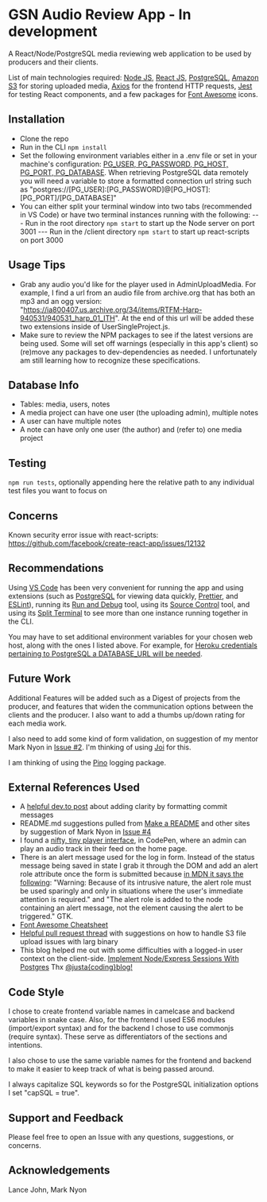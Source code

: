# GSN Audio Review App - In development

A React/Node/PostgreSQL media reviewing web application to be used by producers and their clients.

List of main technologies required: [Node JS](https://nodejs.org), [React JS](https://reactjs.org/), [PostgreSQL](https://www.postgresql.org/), [Amazon S3](https://aws.amazon.com/s3/) for storing uploaded media, [Axios](https://axios-http.com/docs/intro) for the frontend HTTP requests, [Jest](https://jestjs.io/) for testing React components, and a few packages for [Font Awesome](https://cdnjs.com/libraries/font-awesome) icons.

## Installation

- Clone the repo
- Run in the CLI `npm install`
- Set the following environment variables either in a .env file or set in your machine's configuration:
  [PG_USER, PG_PASSWORD, PG_HOST, PG_PORT, PG_DATABASE](https://www.postgresql.org/docs/current/libpq-envars.html). When retrieving PostgreSQL data remotely you will need a variable to store a formatted connection url string such as "postgres://[PG_USER]:[PG_PASSWORD]@[PG_HOST]:[PG_PORT]/[PG_DATABASE]"
- You can either split your terminal window into two tabs (recommended in VS Code) or have two terminal instances running with the following:
  --- Run in the root directory `npm start` to start up the Node server on port 3001
  --- Run in the /client directory `npm start` to start up react-scripts on port 3000

## Usage Tips

- Grab any audio you'd like for the player used in AdminUploadMedia. For example, I find a url from an audio file from archive.org that has both an mp3 and an ogg version: "https://ia800407.us.archive.org/34/items/RTFM-Harp-940531/940531_harp_01_ITH". At the end of this url will be added these two extensions inside of UserSingleProject.js.
- Make sure to review the NPM packages to see if the latest versions are being used. Some will set off warnings (especially in this app's client) so (re)move any packages to dev-dependencies as needed. I unfortunately am still learning how to recognize these specifications.

## Database Info

- Tables: media, users, notes
- A media project can have one user (the uploading admin), multiple notes
- A user can have multiple notes
- A note can have only one user (the author) and (refer to) one media project

## Testing

`npm run tests`, optionally appending here the relative path to any individual test files you want to focus on

## Concerns

Known security error issue with react-scripts: https://github.com/facebook/create-react-app/issues/12132

## Recommendations

Using [VS Code](https://code.visualstudio.com/) has been very convenient for running the app and using extensions (such as [PostgreSQL](https://marketplace.visualstudio.com/items?itemName=ckolkman.vscode-postgres) for viewing data quickly, [Prettier](https://marketplace.visualstudio.com/items?itemName=esbenp.prettier-vscode), and [ESLint](https://marketplace.visualstudio.com/items?itemName=dbaeumer.vscode-eslint)), running its [Run and Debug](https://code.visualstudio.com/docs/editor/debugging#_run-and-debug-view) tool, using its [Source Control](https://code.visualstudio.com/docs/editor/versioncontrol#_scm-providers) tool, and using its [Split Terminal](https://code.visualstudio.com/docs/terminal/basics#_grouping) to see more than one instance running together in the CLI.

You may have to set additional environment variables for your chosen web host, along with the ones I listed above. For example, for [Heroku credentials pertaining to PostgreSQL a DATABASE_URL will be needed](https://devcenter.heroku.com/articles/heroku-postgresql).

## Future Work

Additional Features will be added such as a Digest of projects from the producer, and features that widen the communication options between the clients and the producer. I also want to add a thumbs up/down rating for each media work.

I also need to add some kind of form validation, on suggestion of my mentor Mark Nyon in [Issue #2](https://github.com/Githubbubber/gsn-audio-review-app/issues/2). I'm thinking of using [Joi](https://joi.dev/api/?v=17.4.0) for this.

I am thinking of using the [Pino](https://www.npmjs.com/package/pino) logging package.

## External References Used

- A [helpful dev.to post](https://dev.to/i5han3/git-commit-message-convention-that-you-can-follow-1709) about adding clarity by formatting commit messages
- README.md suggestions pulled from [Make a README](https://readthedocs.org/) and other sites by suggestion of Mark Nyon in [Issue #4](https://github.com/Githubbubber/gsn-audio-review-app/issues/4)
- I found a [nifty, tiny player interface](https://codepen.io/websitebeaver/pen/vKdWxW?editors=0010), in CodePen, where an admin can play an audio track in their feed on the home page.
- There is an alert message used for the log in form. Instead of the status message being saved in state I grab it through the DOM and add an alert role attribute once the form is submitted because [in MDN it says the following](https://developer.mozilla.org/en-US/docs/Web/Accessibility/ARIA/Roles/alert_role#description): "Warning: Because of its intrusive nature, the alert role must be used sparingly and only in situations where the user's immediate attention is required." and "The alert role is added to the node containing an alert message, not the element causing the alert to be triggered." GTK.
- [Font Awesome Cheatsheet](https://fontawesome.com/v5/cheatsheet)
- [Helpful pull request thread](https://github.com/aws/aws-sdk-js/issues/2961) with suggestions on how to handle S3 file upload issues with larg binary
- This blog helped me out with some difficulties with a logged-in user context on the client-side. [Implement Node/Express Sessions With Postgres](https://justacoding.blog/implement-node-express-sessions-with-postgres/) Thx [@justa{coding}blog!](https://twitter.com/justacodingblog)

## Code Style

I chose to create frontend variable names in camelcase and backend variables in snake case. Also, for the frontend I used ES6 modules (import/export syntax) and for the backend I chose to use commonjs (require syntax). These serve as differentiators of the sections and intentions.

I also chose to use the same variable names for the frontend and backend to make it easier to keep track of what is being passed around.

I always capitalize SQL keywords so for the PostgreSQL initialization options I set "capSQL = true".

## Support and Feedback

Please feel free to open an Issue with any questions, suggestions, or concerns.

## Acknowledgements

Lance John, Mark Nyon
